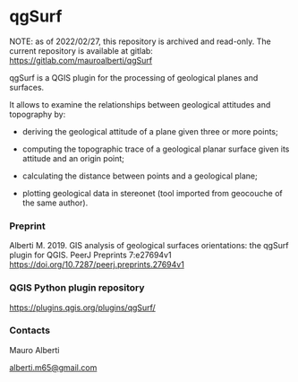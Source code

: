 # qgSurf


NOTE: as of 2022/02/27, this repository is archived and read-only. The current repository is available at gitlab:
https://gitlab.com/mauroalberti/qgSurf




qgSurf is a QGIS plugin for the processing of geological planes and surfaces.


It allows to examine the relationships between geological attitudes and topography by:

- deriving the geological attitude of a plane given three or more points;

- computing the topographic trace of a geological planar surface given its attitude and an origin point;

- calculating the distance between points and a geological plane;

- plotting geological data in stereonet (tool imported from geocouche of the same author).



### Preprint

Alberti M. 2019. GIS analysis of geological surfaces orientations: the qgSurf plugin for QGIS. PeerJ Preprints 7:e27694v1 https://doi.org/10.7287/peerj.preprints.27694v1

### QGIS Python plugin repository

https://plugins.qgis.org/plugins/qgSurf/

### Contacts

Mauro Alberti 

alberti.m65@gmail.com

